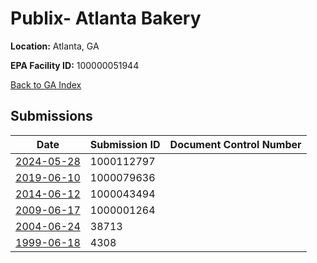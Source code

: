 # Publix- Atlanta Bakery

**Location:** Atlanta, GA

**EPA Facility ID:** 100000051944

[Back to GA Index](../../index.md)

## Submissions

| Date | Submission ID | Document Control Number |
|------|--------------|-------------------------|
| [2024-05-28](submissions/1000112797.md) | 1000112797 |  |
| [2019-06-10](submissions/1000079636.md) | 1000079636 |  |
| [2014-06-12](submissions/1000043494.md) | 1000043494 |  |
| [2009-06-17](submissions/1000001264.md) | 1000001264 |  |
| [2004-06-24](submissions/38713.md) | 38713 |  |
| [1999-06-18](submissions/4308.md) | 4308 |  |
